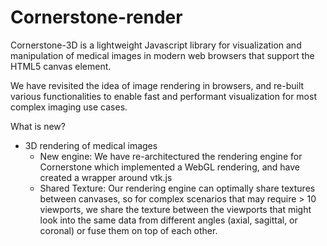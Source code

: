 # Cornerstone-render

Cornerstone-3D is a lightweight Javascript library for visualization and manipulation of medical images in modern web browsers that support the HTML5 canvas element.

We have revisited the idea of image rendering in browsers, and re-built various functionalities to enable fast and performant visualization for most complex imaging use cases.

What is new?
- 3D rendering of medical images
  - New engine: We have re-architectured the rendering engine for Cornerstone which implemented a WebGL rendering, and have created a wrapper around vtk.js
  - Shared Texture: Our rendering engine can optimally share textures between canvases, so for complex scenarios that may require > 10 viewports, we share the texture between the viewports that might look into the same data from different angles (axial, sagittal, or coronal) or fuse them on top of each other.
